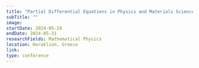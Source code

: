 ```yaml
---
title: "Partial Differential Equations in Physics and Materials Science"
subTitle: ""
image:
startDate: 2024-05-29
endDate: 2024-05-31
researchFields: Mathematical Physics
location: Heraklion, Greece
link: 
type: conference
---
```

